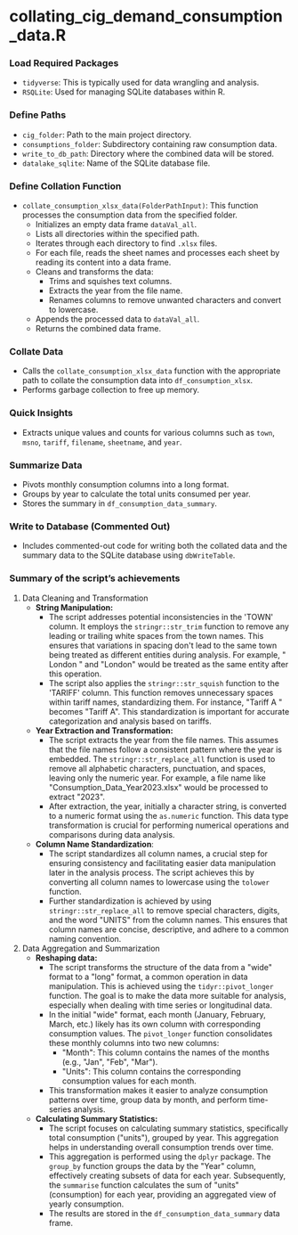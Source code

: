 # collating_cig_demand_consumption_data.R

### **Load Required Packages**

- `tidyverse`: This is typically used for data wrangling and analysis.
- `RSQLite`: Used for managing SQLite databases within R.

### **Define Paths**

- `cig_folder`: Path to the main project directory.
- `consumptions_folder`: Subdirectory containing raw consumption data.
- `write_to_db_path`: Directory where the combined data will be stored.
- `datalake_sqlite`: Name of the SQLite database file.

### **Define Collation Function**

- `collate_consumption_xlsx_data(FolderPathInput)`: This function processes the consumption data from the specified folder.
    - Initializes an empty data frame `dataVal_all`.
    - Lists all directories within the specified path.
    - Iterates through each directory to find `.xlsx` files.
    - For each file, reads the sheet names and processes each sheet by reading its content into a data frame.
    - Cleans and transforms the data:
        - Trims and squishes text columns.
        - Extracts the year from the file name.
        - Renames columns to remove unwanted characters and convert to lowercase.
    - Appends the processed data to `dataVal_all`.
    - Returns the combined data frame.

### **Collate Data**

- Calls the `collate_consumption_xlsx_data` function with the appropriate path to collate the consumption data into `df_consumption_xlsx`.
- Performs garbage collection to free up memory.

### **Quick Insights**

- Extracts unique values and counts for various columns such as `town`, `msno`, `tariff`, `filename`, `sheetname`, and `year`.

### **Summarize Data**

- Pivots monthly consumption columns into a long format.
- Groups by year to calculate the total units consumed per year.
- Stores the summary in `df_consumption_data_summary`.

### **Write to Database (Commented Out)**

- Includes commented-out code for writing both the collated data and the summary data to the SQLite database using `dbWriteTable`.

### Summary of the script’s achievements

1. Data Cleaning and Transformation
    - **String Manipulation:**
        - The script addresses potential inconsistencies in the 'TOWN' column. It employs the `stringr::str_trim` function to remove any leading or trailing white spaces from the town names. This ensures that variations in spacing don't lead to the same town being treated as different entities during analysis. For example, " London " and "London" would be treated as the same entity after this operation.
        - The script also applies the `stringr::str_squish` function to the 'TARIFF' column. This function removes unnecessary spaces within tariff names, standardizing them. For instance, "Tariff A " becomes "Tariff A". This standardization is important for accurate categorization and analysis based on tariffs.
    - **Year Extraction and Transformation:**
        - The script extracts the year from the file names. This assumes that the file names follow a consistent pattern where the year is embedded. The `stringr::str_replace_all` function is used to remove all alphabetic characters, punctuation, and spaces, leaving only the numeric year. For example, a file name like "Consumption_Data_Year2023.xlsx" would be processed to extract "2023".
        - After extraction, the year, initially a character string, is converted to a numeric format using the `as.numeric` function. This data type transformation is crucial for performing numerical operations and comparisons during data analysis.
    - **Column Name Standardization**:
        - The script standardizes all column names, a crucial step for ensuring consistency and facilitating easier data manipulation later in the analysis process. The script achieves this by converting all column names to lowercase using the `tolower` function.
        - Further standardization is achieved by using `stringr::str_replace_all` to remove special characters, digits, and the word "UNITS" from the column names. This ensures that column names are concise, descriptive, and adhere to a common naming convention.
2. Data Aggregation and Summarization
    - **Reshaping data:**
        - The script transforms the structure of the data from a "wide" format to a "long" format, a common operation in data manipulation. This is achieved using the `tidyr::pivot_longer` function. The goal is to make the data more suitable for analysis, especially when dealing with time series or longitudinal data.
        - In the initial "wide" format, each month (January, February, March, etc.) likely has its own column with corresponding consumption values. The `pivot_longer` function consolidates these monthly columns into two new columns:
            - "Month": This column contains the names of the months (e.g., "Jan", "Feb", "Mar").
            - "Units": This column contains the corresponding consumption values for each month.
        - This transformation makes it easier to analyze consumption patterns over time, group data by month, and perform time-series analysis.
    - **Calculating Summary Statistics:**
        - The script focuses on calculating summary statistics, specifically total consumption ("units"), grouped by year. This aggregation helps in understanding overall consumption trends over time.
        - This aggregation is performed using the `dplyr` package. The `group_by` function groups the data by the "Year" column, effectively creating subsets of data for each year. Subsequently, the `summarise` function calculates the sum of "units" (consumption) for each year, providing an aggregated view of yearly consumption.
        - The results are stored in the `df_consumption_data_summary` data frame.